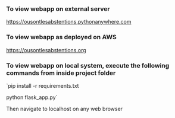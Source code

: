 ### To view webapp on external server

https://ousontlesabstentions.pythonanywhere.com


### To view webapp as deployed on AWS

https://ousontlesabstentions.org

### To view webapp on local system, execute the following commands from inside project folder  
`pip install -r requirements.txt  

python flask_app.py`  

Then navigate to localhost on any web browser  
